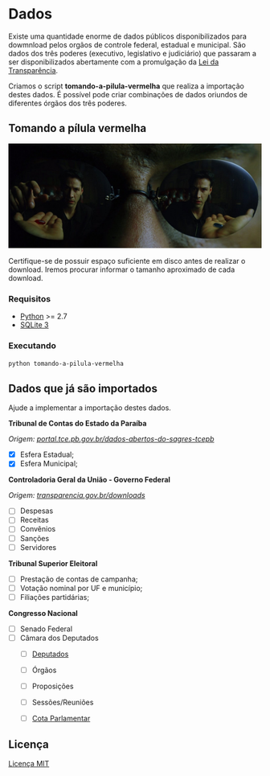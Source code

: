 # Dados

Existe uma quantidade enorme de dados públicos disponibilizados para dowmnload
pelos orgãos de controle federal, estadual e municipal. São dados dos três
poderes (executivo, legislativo e judiciário) que passaram a ser
disponibilizados abertamente com a promulgação da
[Lei da Transparência][lei-131/2009].

Criamos o script **tomando-a-pilula-vermelha** que realiza a importação destes
dados. É possível pode criar combinações de dados oriundos de diferentes órgãos
dos três poderes.


## Tomando a pílula vermelha

![](docs/images/matriz-pill.jpg)

Certifique-se de possuir espaço suficiente em disco antes de realizar o
download. Iremos procurar informar o tamanho aproximado de cada download.

### Requisitos

 * [Python][python] >= 2.7
 * [SQLite 3][sqllite]


### Executando

```bash
python tomando-a-pilula-vermelha
```


## Dados que já são importados

Ajude a implementar a importação destes dados.

**Tribunal de Contas do Estado da Paraíba**

*Origem: [portal.tce.pb.gov.br/dados-abertos-do-sagres-tcepb][sagres-tcepb]*

 * [x] Esfera Estadual;
 * [x] Esfera Municipal;

**Controladoria Geral da União - Governo Federal**

*Origem: [transparencia.gov.br/downloads][transparencia]*

 * [ ] Despesas
 * [ ] Receitas
 * [ ] Convênios
 * [ ] Sanções
 * [ ] Servidores

**Tribunal Superior Eleitoral**
 * [ ] Prestação de contas de campanha;
 * [ ] Votação nominal por UF e município;
 * [ ] Filiações partidárias;

**Congresso Nacional**
 * [ ] Senado Federal
 * [ ] Câmara dos Deputados
   * [ ] [Deputados][deputados]
   * [ ] Órgãos
   * [ ] Proposições
   * [ ] Sessões/Reuniões
   * [ ] [Cota Parlamentar][cota-parlamentar]


## Licença

[Licença MIT](LICENSE)


[lei-131/2009]: http://www.planalto.gov.br/ccivil_03/leis/lcp/lcp131.htm
[python]: https://www.python.org
[sqllite]: https://www.sqlite.org
[sagres-tcepb]: http://portal.tce.pb.gov.br/dados-abertos-do-sagres-tcepb
[transparencia]: http://transparencia.gov.br/downloads
[deputados]: http://www2.camara.leg.br/transparencia/dados-abertos/dados-abertos-legislativo/webservices/deputados
[cota-parlamentar]: http://www2.camara.leg.br/transparencia/cota-para-exercicio-da-atividade-parlamentar/dados-abertos-cota-parlamentar

